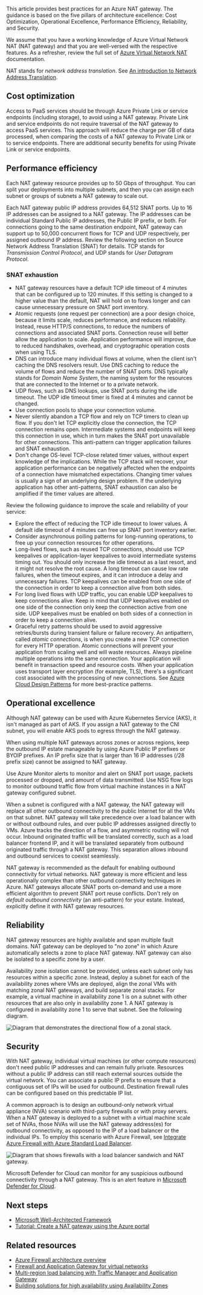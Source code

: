 This article provides best practices for an Azure NAT gateway. The guidance is based on the five pillars of architecture excellence: Cost Optimization, Operational Excellence, Performance Efficiency, Reliability, and Security.

We assume that you have a working knowledge of Azure Virtual Network NAT (NAT gateway) and that you are well-versed with the respective features. As a refresher, review the full set of [Azure Virtual Network NAT](/azure/virtual-network/nat-gateway) documentation.

NAT stands for *network address translation*. See [An introduction to Network Address Translation](/azure/rtos/netx-duo/netx-duo-nat/chapter1).

## Cost optimization

Access to PaaS services should be through Azure Private Link or service endpoints (including storage), to avoid using a NAT gateway. Private Link and service endpoints do not require traversal of the NAT gateway to access PaaS services. This approach will reduce the charge per GB of data processed, when comparing the costs of a NAT gateway to Private Link or to service endpoints. There are additional security benefits for using Private Link or service endpoints.

## Performance efficiency

Each NAT gateway resource provides up to 50 Gbps of throughput. You can split your deployments into multiple subnets, and then you can assign each subnet or groups of subnets a NAT gateway to scale out.

Each NAT gateway public IP address provides 64,512 SNAT ports. Up to 16 IP addresses can be assigned to a NAT gateway. The IP addresses can be individual Standard Public IP addresses, the Public IP prefix, or both. For connections going to the same destination endpoint, NAT gateway can support up to 50,000 concurrent flows for TCP and UDP respectively, per assigned outbound IP address. Review the following section on Source Network Address Translation (SNAT) for details. TCP stands for *Transmission Control Protocol*, and UDP stands for *User Datagram Protocol*.

### SNAT exhaustion

- NAT gateway resources have a default TCP idle timeout of 4 minutes that can be configured up to 120 minutes. If this setting is changed to a higher value than the default, NAT will hold on to flows longer and can cause unnecessary pressure on SNAT port inventory.
- Atomic requests (one request per connection) are a poor design choice, because it limits scale, reduces performance, and reduces reliability. Instead, reuse HTTP/S connections, to reduce the numbers of connections and associated SNAT ports. Connection reuse will better allow the application to scale. Application performance will improve, due to reduced handshakes, overhead, and cryptographic operation costs when using TLS.
- DNS can introduce many individual flows at volume, when the client isn't caching the DNS resolvers result. Use DNS caching to reduce the volume of flows and reduce the number of SNAT ports. DNS typically stands for *Domain Name System*, the naming system for the resources that are connected to the Internet or to a private network.
- UDP flows, such as DNS lookups, use SNAT ports during the idle timeout. The UDP idle timeout timer is fixed at 4 minutes and cannot be changed.
- Use connection pools to shape your connection volume.
- Never silently abandon a TCP flow and rely on TCP timers to clean up flow. If you don't let TCP explicitly close the connection, the TCP connection remains open. Intermediate systems and endpoints will keep this connection in use, which in turn makes the SNAT port unavailable for other connections. This anti-pattern can trigger application failures and SNAT exhaustion.
- Don't change OS-level TCP-close related timer values, without expert knowledge of the implications. While the TCP stack will recover, your application performance can be negatively affected when the endpoints of a connection have mismatched expectations. Changing timer values is usually a sign of an underlying design problem. If the underlying application has other anti-patterns, SNAT exhaustion can also be amplified if the timer values are altered.

Review the following guidance to improve the scale and reliability of your service:

- Explore the effect of reducing the TCP idle timeout to lower values. A default idle timeout of 4 minutes can free up SNAT port inventory earlier.
- Consider asynchronous polling patterns for long-running operations, to free up your connection resources for other operations.
- Long-lived flows, such as reused TCP connections, should use TCP keepalives or application-layer keepalives to avoid intermediate systems timing out. You should only increase the idle timeout as a last resort, and it might not resolve the root cause. A long timeout can cause low rate failures, when the timeout expires, and it can introduce a delay and unnecessary failures. TCP keepalives can be enabled from one side of the connection in order to keep a connection alive from both sides.
- For long lived flows with UDP traffic, you can enable UDP keepalives to keep connections alive. Keep in mind that UDP keepalives enabled on one side of the connection only keep the connection active from one side. UDP keepalives must be enabled on both sides of a connection in order to keep a connection alive.
- Graceful retry patterns should be used to avoid aggressive retries/bursts during transient failure or failure recovery. An antipattern, called *atomic connections*, is when you create a new TCP connection for every HTTP operation. Atomic connections will prevent your application from scaling well and will waste resources. Always pipeline multiple operations into the same connection. Your application will benefit in transaction speed and resource costs. When your application uses transport layer encryption (for example, TLS), there's a significant cost associated with the processing of new connections. See [Azure Cloud Design Patterns](/azure/architecture/patterns) for more best-practice patterns.

## Operational excellence

Although NAT gateway can be used with Azure Kubernetes Service (AKS), it isn't managed as part of AKS. If you assign a NAT gateway to the CNI subnet, you will enable AKS pods to egress through the NAT gateway.

When using multiple NAT gateways across zones or across regions, keep the outbound IP estate manageable by using Azure Public IP prefixes or BYOIP prefixes. An IP prefix size that is larger than 16 IP addresses (/28 prefix size) cannot be assigned to NAT gateway. 

Use Azure Monitor alerts to monitor and alert on SNAT port usage, packets processed or dropped, and amount of data transmitted. Use NSG flow logs to monitor outbound traffic flow from virtual machine instances in a NAT gateway configured subnet.

When a subnet is configured with a NAT gateway, the NAT gateway will replace all other outbound connectivity to the public Internet for all the VMs on that subnet. NAT gateway will take precedence over a load balancer with or without outbound rules, and over public IP addresses assigned directly to VMs. Azure tracks the direction of a flow, and asymmetric routing will not occur. Inbound originated traffic will be translated correctly, such as a load balancer frontend IP, and it will be translated separately from outbound originated traffic through a NAT gateway. This separation allows inbound and outbound services to coexist seamlessly.

NAT gateway is recommended as the default for enabling outbound connectivity for virtual networks. NAT gateway is more efficient and less operationally complex than other outbound connectivity techniques in Azure. NAT gateways allocate SNAT ports on-demand and use a more efficient algorithm to prevent SNAT port reuse conflicts. Don't rely on *default outbound connectivity* (an anti-pattern) for your estate. Instead, explicitly define it with NAT gateway resources.

## Reliability

NAT gateway resources are highly available and span multiple fault domains. NAT gateway can be deployed to "no zone" in which Azure automatically selects a zone to place NAT gateway. NAT gateway can also be isolated to a specific zone by a user.

Availability zone isolation cannot be provided, unless each subnet only has resources within a specific zone. Instead, deploy a subnet for each of the availability zones where VMs are deployed, align the zonal VMs with matching zonal NAT gateways, and build separate zonal stacks.  For example, a virtual machine in availability zone 1 is on a subnet with other resources that are also only in availability zone 1. A NAT gateway is configured in availability zone 1 to serve that subnet. See the following diagram.

![Diagram that demonstrates the directional flow of a zonal stack.](./images/az-directions.png)

## Security

With NAT gateway, individual virtual machines (or other compute resources) don't need public IP addresses and can remain fully private. Resources without a public IP address can still reach external sources outside the virtual network. You can associate a public IP prefix to ensure that a contiguous set of IPs will be used for outbound. Destination firewall rules can be configured based on this predictable IP list.

A common approach is to design an outbound-only network virtual appliance (NVA) scenario with third-party firewalls or with proxy servers. When a NAT gateway is deployed to a subnet with a virtual machine scale set of NVAs, those NVAs will use the NAT gateway address(es) for outbound connectivity, as opposed to the IP of a load balancer or the individual IPs. To employ this scenario with Azure Firewall, see [Integrate Azure Firewall with Azure Standard Load Balancer](/azure/firewall/integrate-lb).

![Diagram that shows firewalls with a load balancer sandwich and NAT gateway.](./images/natgw-fw-vmss.svg)

Microsoft Defender for Cloud can monitor for any suspicious outbound connectivity through a NAT gateway. This is an alert feature in [Microsoft Defender for Cloud](/azure/security-center).

## Next steps

- [Microsoft Well-Architected Framework](/azure/architecture/framework)
- [Tutorial: Create a NAT gateway using the Azure portal](/azure/virtual-network/nat-gateway/quickstart-create-nat-gateway-portal)

## Related resources

- [Azure Firewall architecture overview](/azure/architecture/example-scenario/firewalls)
- [Firewall and Application Gateway for virtual networks](/azure/architecture/example-scenario/gateway/firewall-application-gateway)
- [Multi-region load balancing with Traffic Manager and Application Gateway](/azure/architecture/high-availability/reference-architecture-traffic-manager-application-gateway)
- [Building solutions for high availability using Availability Zones](/azure/architecture/high-availability/building-solutions-for-high-availability)
